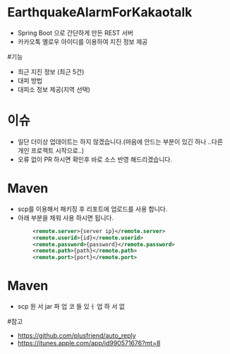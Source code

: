 # EarthquakeAlarmForKakaotalk
- Spring Boot 으로 간단하게 만든 REST 서버
- 카카오톡 옐로우 아이디를 이용하여 지진 정보 제공

#기능
- 최근 지진 정보 (최근 5건)
- 대피 방법 
- 대피소 정보 제공(지역 선택)

# 이슈
- 일단 더이상 업데이트는 하지 않겠습니다.(마음에 안드는 부분이 있긴 하나 ..다른 개인 프로젝트 시작으로..) 
- 오류 없이 PR 하시면 확인후 바로 소스 반영 해드리겠습니다.

# Maven
- scp를 이용해서 패키징 후 리포트에 업로드를 사용 합니다.
- 아래 부분을 채워 사용 하시면 됩니다.
```xml
		<remote.server>{server ip}</remote.server>
		<remote.userid>{id}</remote.userid>
		<remote.password>{password}</remote.password>
		<remote.path>{path}</remote.path>
		<remote.port>{port}</remote.port>
```

# Maven
- scp 원 서 jar 파 업 코 들 있ㅓ 업 하 서 없



#참고
- https://github.com/plusfriend/auto_reply
- https://itunes.apple.com/app/id990571676?mt=8
